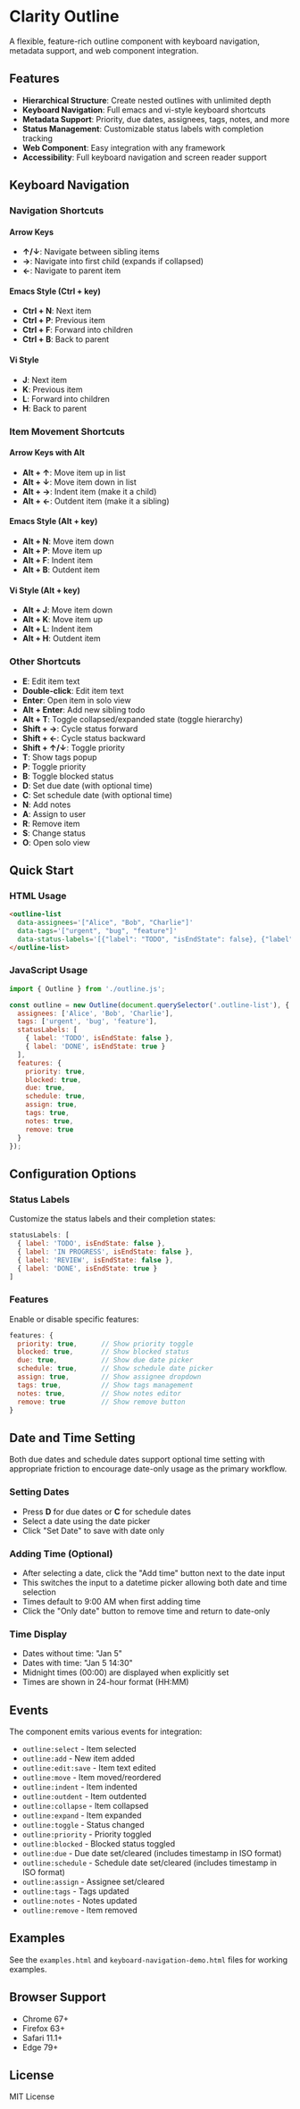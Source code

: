 # Clarity Outline

A flexible, feature-rich outline component with keyboard navigation, metadata support, and web component integration.

## Features

- **Hierarchical Structure**: Create nested outlines with unlimited depth
- **Keyboard Navigation**: Full emacs and vi-style keyboard shortcuts
- **Metadata Support**: Priority, due dates, assignees, tags, notes, and more
- **Status Management**: Customizable status labels with completion tracking
- **Web Component**: Easy integration with any framework
- **Accessibility**: Full keyboard navigation and screen reader support

## Keyboard Navigation

### Navigation Shortcuts

#### Arrow Keys
- **↑/↓**: Navigate between sibling items
- **→**: Navigate into first child (expands if collapsed)
- **←**: Navigate to parent item

#### Emacs Style (Ctrl + key)
- **Ctrl + N**: Next item
- **Ctrl + P**: Previous item  
- **Ctrl + F**: Forward into children
- **Ctrl + B**: Back to parent

#### Vi Style
- **J**: Next item
- **K**: Previous item
- **L**: Forward into children
- **H**: Back to parent

### Item Movement Shortcuts

#### Arrow Keys with Alt
- **Alt + ↑**: Move item up in list
- **Alt + ↓**: Move item down in list
- **Alt + →**: Indent item (make it a child)
- **Alt + ←**: Outdent item (make it a sibling)

#### Emacs Style (Alt + key)
- **Alt + N**: Move item down
- **Alt + P**: Move item up
- **Alt + F**: Indent item
- **Alt + B**: Outdent item

#### Vi Style (Alt + key)
- **Alt + J**: Move item down
- **Alt + K**: Move item up
- **Alt + L**: Indent item
- **Alt + H**: Outdent item

### Other Shortcuts

- **E**: Edit item text
- **Double-click**: Edit item text
- **Enter**: Open item in solo view
- **Alt + Enter**: Add new sibling todo
- **Alt + T**: Toggle collapsed/expanded state (toggle hierarchy)
- **Shift + →**: Cycle status forward
- **Shift + ←**: Cycle status backward
- **Shift + ↑/↓**: Toggle priority
- **T**: Show tags popup
- **P**: Toggle priority
- **B**: Toggle blocked status
- **D**: Set due date (with optional time)
- **C**: Set schedule date (with optional time)
- **N**: Add notes
- **A**: Assign to user
- **R**: Remove item
- **S**: Change status
- **O**: Open solo view

## Quick Start

### HTML Usage

```html
<outline-list 
  data-assignees='["Alice", "Bob", "Charlie"]'
  data-tags='["urgent", "bug", "feature"]'
  data-status-labels='[{"label": "TODO", "isEndState": false}, {"label": "DONE", "isEndState": true}]'>
</outline-list>
```

### JavaScript Usage

```javascript
import { Outline } from './outline.js';

const outline = new Outline(document.querySelector('.outline-list'), {
  assignees: ['Alice', 'Bob', 'Charlie'],
  tags: ['urgent', 'bug', 'feature'],
  statusLabels: [
    { label: 'TODO', isEndState: false },
    { label: 'DONE', isEndState: true }
  ],
  features: {
    priority: true,
    blocked: true,
    due: true,
    schedule: true,
    assign: true,
    tags: true,
    notes: true,
    remove: true
  }
});
```

## Configuration Options

### Status Labels
Customize the status labels and their completion states:

```javascript
statusLabels: [
  { label: 'TODO', isEndState: false },
  { label: 'IN PROGRESS', isEndState: false },
  { label: 'REVIEW', isEndState: false },
  { label: 'DONE', isEndState: true }
]
```

### Features
Enable or disable specific features:

```javascript
features: {
  priority: true,      // Show priority toggle
  blocked: true,       // Show blocked status
  due: true,           // Show due date picker
  schedule: true,      // Show schedule date picker
  assign: true,        // Show assignee dropdown
  tags: true,          // Show tags management
  notes: true,         // Show notes editor
  remove: true         // Show remove button
}
```

## Date and Time Setting

Both due dates and schedule dates support optional time setting with appropriate friction to encourage date-only usage as the primary workflow.

### Setting Dates
- Press **D** for due dates or **C** for schedule dates
- Select a date using the date picker
- Click "Set Date" to save with date only

### Adding Time (Optional)
- After selecting a date, click the "Add time" button next to the date input
- This switches the input to a datetime picker allowing both date and time selection
- Times default to 9:00 AM when first adding time
- Click the "Only date" button to remove time and return to date-only

### Time Display
- Dates without time: "Jan 5"
- Dates with time: "Jan 5 14:30"
- Midnight times (00:00) are displayed when explicitly set
- Times are shown in 24-hour format (HH:MM)

## Events

The component emits various events for integration:

- `outline:select` - Item selected
- `outline:add` - New item added
- `outline:edit:save` - Item text edited
- `outline:move` - Item moved/reordered
- `outline:indent` - Item indented
- `outline:outdent` - Item outdented
- `outline:collapse` - Item collapsed
- `outline:expand` - Item expanded
- `outline:toggle` - Status changed
- `outline:priority` - Priority toggled
- `outline:blocked` - Blocked status toggled
- `outline:due` - Due date set/cleared (includes timestamp in ISO format)
- `outline:schedule` - Schedule date set/cleared (includes timestamp in ISO format)
- `outline:assign` - Assignee set/cleared
- `outline:tags` - Tags updated
- `outline:notes` - Notes updated
- `outline:remove` - Item removed

## Examples

See the `examples.html` and `keyboard-navigation-demo.html` files for working examples.

## Browser Support

- Chrome 67+
- Firefox 63+
- Safari 11.1+
- Edge 79+

## License

MIT License
